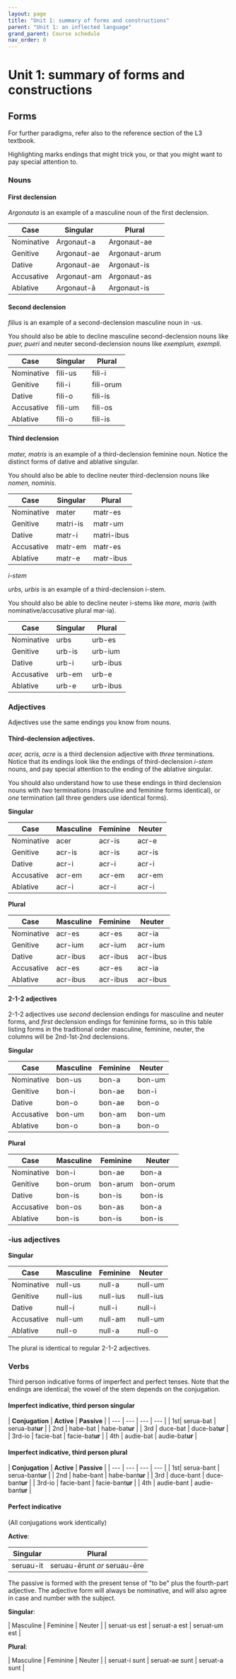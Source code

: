 ```yaml
---
layout: page
title: "Unit 1: summary of forms and constructions"
parent: "Unit 1: an inflected language"
grand_parent: Course schedule
nav_order: 0
---
```


# Unit 1: summary of forms and constructions


## Forms

For further paradigms, refer also to the reference section of the L3 textbook.

 <span class="attention">Highlighting</span> marks endings that might trick you, or that you might want to pay special attention to.

### Nouns


#### First declension

*Argonauta* is an example of a masculine noun of the first declension.

| Case | Singular | Plural |
| --- | --- |  --- |
| Nominative | Argonaut-<span class="attention">a</span> |  Argonaut-<span class="attention">ae</span> |
| Genitive | Argonaut-<span class="attention">ae</span> |  Argonaut-<span class="regular">arum</span> |
| Dative | Argonaut-<span class="attention">ae</span> | Argonaut-<span class="regular">is</span> |
| Accusative | Argonaut-<span class="regular">am</span> | Argonaut-<span class="regular">as</span> |
| Ablative | Argonaut-<span class="attention">ā</span> | Argonaut-<span class="regular">is</span> |

#### Second declension

*filius* is an example of a second-declension masculine noun in *-us*.

You should also be able to decline masculine second-declension nouns like *puer, pueri* and neuter second-declension nouns like *exemplum, exempli*.


| Case | Singular | Plural |
| --- | --- |  --- |
| Nominative | fili-<span class="regular">us</span> | fili-<span class="regular">i</span> |
| Genitive | fili-<span class="regular">i</span> | fili-<span class="regular">orum</span> |
| Dative | fili-<span class="regular">o</span> | fili-<span class="regular">is</span> |
| Accusative | fili-<span class="regular">um</span> | fili-<span class="regular">os</span> |
| Ablative | fili-<span class="regular">o</span> | fili-<span class="regular">is</span> |

#### Third declension



*mater, matris* is an example of a third-declension feminine noun.  Notice the distinct forms of dative and ablative singular.

You should also be able to decline neuter third-declension nouns like *nomen, nominis*.


| Case | Singular | Plural |
| --- | --- |  --- |
| Nominative | mater | matr-<span class="regular">es</span> |
| Genitive | matri-<span class="regular">is</span> | matr-<span class="attention">um</span> |
| Dative | matr-<span class="attention">i</span> | matri-<span class="regular">ibus</span> |
| Accusative | matr-<span class="regular">em</span> | matr-<span class="regular">es</span> |
| Ablative |  matr-<span class="attention">e</span> | matr-<span class="regular">ibus</span> |

*i-stem*

*urbs, urbis* is an example of a third-declension i-stem.  

You should also be able to decline neuter i-stems like *mare, maris* (with nominative/accusative plural mar-<span class="attention">ia</span>).

| Case | Singular | Plural |
| --- | --- |  --- |
| Nominative | urbs | urb-<span class="regular">es</span> |
| Genitive | urb-<span class="regular">is</span> | urb-<span class="attention">ium</span> |
| Dative |  urb-<span class="attention">i</span> |  urb-<span class="regular">ibus</span> |
| Accusative |  urb-<span class="regular">em</span> | urb-<span class="regular">e</span> |
| Ablative | urb-<span class="attention">e</span> | urb-<span class="regular">ibus</span>  |


### Adjectives

Adjectives use the same endings you know from nouns.


#### Third-declension adjectives.


*acer, acris, acre* is a third declension adjective with *three* terminations.  Notice that its endings look like the endings of third-declension *i-stem* nouns, and pay special attention to the ending of the ablative singular.

You should also understand how to use these endings in third declension nouns with *two* terminations (masculine and feminine forms identical), or *one* termination (all three genders use identical forms).


**Singular**

| Case | Masculine | Feminine |  Neuter |
| --- | ---  | --- | --- |
| Nominative | acer | acr-<span class="regular">is</span> | acr-<span class="regular">e</span> |
| Genitive | acr-<span class="regular">is</span> | acr-<span class="regular">is</span> | acr-<span class="regular">is</span> |
| Dative | acr-<span class="regular">i</span> | acr-<span class="regular">i</span> | acr-<span class="regular">i</span> |
| Accusative | acr-<span class="regular">em</span> | acr-<span class="regular">em</span> | acr-<span class="regular">em</span> |
| Ablative | acr-<span class="attention">i</span> | acr-<span class="attention">i</span> | acr-<span class="attention">i</span> |




**Plural**

| Case | Masculine | Feminine |  Neuter |
| --- | ---  | --- | --- |
| Nominative | acr-<span class="regular">es</span> | acr-<span class="regular">es</span> | acr-<span class="attention">ia</span> |
| Genitive | acr-<span class="attention">ium</span> | acr-<span class="attention">ium</span> | acr-<span class="attention">ium</span> |
| Dative | acr-<span class="regular">ibus</span>  | acr-<span class="regular">ibus</span> | acr-<span class="regular">ibus</span> |
| Accusative | acr-<span class="regular">es</span> | acr-<span class="regular">es</span> | acr-<span class="attention">ia</span> |
| Ablative | acr-<span class="regular">ibus</span> | acr-<span class="regular">ibus</span> | acr-<span class="regular">ibus</span> |


#### 2-1-2 adjectives

2-1-2 adjectives use *second* declension endings for masculine and neuter forms, and *first* declension endings for feminine forms, so in this table listing forms in the traditional order masculine, feminine, neuter, the columns will be 2nd-1st-2nd declensions.


**Singular**

| Case | Masculine | Feminine |  Neuter |
| --- | ---  | --- | --- |
| Nominative | bon-<span class="regular">us</span> | bon-<span class="regular">a</span> |  bon-<span class="regular">um</span> |
| Genitive | bon-<span class="regular">i</span> | bon-<span class="regular">ae</span> | bon-<span class="regular">i</span> |
| Dative | bon-<span class="regular">o</span> | bon-<span class="regular">ae</span> | bon-<span class="regular">o</span> |
| Accusative | bon-<span class="regular">um</span>  |  bon-<span class="regular">am</span> | bon-<span class="regular">um</span> |
| Ablative | bon-<span class="regular">o</span> | bon-<span class="regular">a</span> | bon-<span class="regular">o</span> |


**Plural**


| Case | Masculine | Feminine |  Neuter |
| --- | ---  | --- | --- |
| Nominative | bon-<span class="regular">i</span> | bon-<span class="regular">ae</span> |  bon-<span class="regular">a</span> |
| Genitive | bon-<span class="regular">orum</span> | bon-<span class="regular">arum</span> | bon-<span class="regular">orum</span> |
| Dative | bon-<span class="regular">is</span> | bon-<span class="regular">is</span>  | bon-<span class="regular">is</span> |
| Accusative | bon-<span class="regular">os</span> | bon-<span class="regular">as</span> | bon-<span class="regular">a</span> |
| Ablative | bon-<span class="regular">is</span> | bon-<span class="regular">is</span> | bon-<span class="regular">is</span>  |



### -ius adjectives


**Singular**


| Case | Masculine | Feminine |  Neuter |
| --- | ---  | --- | --- |
| Nominative | null-<span class="regular">us</span> | null-<span class="regular">a</span> |  null-<span class="regular">um</span> |
| Genitive | null-<span class="regular">ius</span> | null-<span class="regular">ius</span> | null-<span class="regular">ius</span> |
| Dative | null-<span class="regular">i</span> | null-<span class="regular">i</span> | null-<span class="regular">i</span> |
| Accusative | null-<span class="regular">um</span>  |  null-<span class="regular">am</span> | null-<span class="regular">um</span> |
| Ablative | null-<span class="regular">o</span> | null-<span class="regular">a</span> | null-<span class="regular">o</span> |

The plural is identical to regular 2-1-2 adjectives.

### Verbs

Third person indicative forms of imperfect and perfect tenses.  Note that the endings are identical; the vowel of the stem depends on the conjugation.

#### Imperfect indicative, third person singular


| **Conjugation** | **Active** | **Passive** |
| --- | --- | --- | --- |
| 1st| seru<span class="attention">a</span>-<span class="regular">bat</span>  | seru<span class="attention">a</span>-<span class="regular">bat**ur**</span> |
| 2nd | hab<span class="attention">e</span>-<span class="regular">bat</span>  | hab<span class="attention">e</span>-<span class="regular">bat**ur**</span> |
| 3rd | duc<span class="attention">e</span>-<span class="regular">bat</span> |  duc<span class="attention">e</span>-<span class="regular">bat**ur**</span> |
| 3rd-io | fac<span class="attention">ie</span>-<span class="regular">bat</span> |  fac<span class="attention">ie</span>-<span class="regular">bat**ur**</span> |
| 4th | aud<span class="attention">ie</span>-<span class="regular">bat</span> |  aud<span class="attention">ie</span>-<span class="regular">bat**ur**</span> |


#### Imperfect indicative, third person plural

| **Conjugation** | **Active** | **Passive** |
| --- | --- | --- | --- |
| 1st| serua-<span class="regular">bant</span>  | serua-<span class="regular">bant**ur**</span> |
| 2nd | habe-<span class="regular">bant</span>  | habe-<span class="regular">bant**ur**</span> |
| 3rd | duce-<span class="regular">bant</span> |  duce-<span class="regular">bant**ur**</span> |
| 3rd-io | facie-<span class="regular">bant</span> |  facie-<span class="regular">bant**ur**</span> |
| 4th | audie-<span class="regular">bant</span> |  audie-<span class="regular">bant**ur**</span> |

#### Perfect indicative

(All conjugations work identically)

**Active**:

| Singular | Plural |
| --- | --- |
| seruau-<span class="regular">it</span> | seruau-<span class="regular">ērunt</span> *or* seruau-<span class="regular">ēre</span> |

The passive is formed with the present tense of "to be" plus the fourth-part adjective. The adjective form will always be nominative, and will also agree in case and number with the subject.

**Singular**:

| Masculine | Feminine | Neuter |
| seruat-<span class="regular">us est</span>  | seruat-<span class="regular">a est</span>  | seruat-<span class="regular">um est</span>  |


**Plural**:

| Masculine | Feminine | Neuter |
| seruat-<span class="regular">i sunt</span>  | seruat-<span class="regular">ae sunt</span>  | seruat-<span class="regular">a sunt</span>  |

<link rel="stylesheet" type="text/css" href="../../../css/latin101.css">
